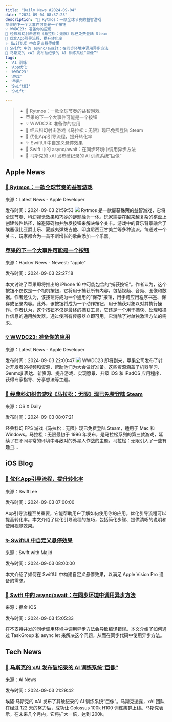 ```yaml
---
title: "Daily News #2024-09-04"
date: "2024-09-04 08:37:23"
description: "🎵 Rytmos：一款全球节奏的益智游戏
苹果的下一个大事件可能是一个按钮
💡 WWDC23: 准备你的应用
🚀 经典科幻射击游戏《马拉松：无限》现已免费登陆 Steam
🎉 优化App引导流程，提升转化率
✨ SwiftUI 中自定义悬停效果
🌟 Swift 中的 async/await：在同步环境中调用异步方法
🚀 马斯克的 xAI 发布破纪录的 AI 训练系统“巨像”"
tags: 
- 'AI 训练'
- 'App优化'
- 'WWDC23'
- '游戏'
- '苹果'
- 'SwiftUI'
- 'Swift'

---
```


> - 🎵 Rytmos：一款全球节奏的益智游戏
> - 苹果的下一个大事件可能是一个按钮
> - 💡 WWDC23: 准备你的应用
> - 🚀 经典科幻射击游戏《马拉松：无限》现已免费登陆 Steam
> - 🎉 优化App引导流程，提升转化率
> - ✨ SwiftUI 中自定义悬停效果
> - 🌟 Swift 中的 async/await：在同步环境中调用异步方法
> - 🚀 马斯克的 xAI 发布破纪录的 AI 训练系统“巨像”

## Apple News

### [🎵 Rytmos：一款全球节奏的益智游戏](https://developer.apple.com/news/?id=34m9vbvv)

来源：Latest News - Apple Developer

发布时间：2024-09-03 21:59:53
![](https://devimages-cdn.apple.com/wwdc-services/articles/images/4455E7D1-C2DD-46EB-95E1-15422B3103F1/2048.jpeg)
Rytmos 是一款屡获殊荣的益智游戏，它将全球节奏、科幻视觉效果和巧妙的谜题融为一体。玩家需要在越来越复杂的棋盘上创建线性路径，躲避障碍物并触发按钮来解决每个关卡。游戏中的音乐背景融合了埃塞俄比亚爵士乐、夏威夷弹拨吉他、印度尼西亚甘美兰等多种流派。每通过一个关卡，玩家都会为一首不断增长的歌曲添加一个乐器。

### [苹果的下一个大事件可能是一个按钮](https://miguelrochefort.com/blog/capture-button/)

来源：Hacker News - Newest: "apple"

发布时间：2024-09-03 22:27:18

本文讨论了苹果即将推出的 iPhone 16 中可能包含的“捕获按钮”。作者认为，这个按钮不仅仅是一个相机按钮，它将用于捕获所有内容，包括视频、音频、图像和数据。作者还认为，该按钮将成为一个通用的“保存”按钮，用于跨应用程序书签、保存或记录内容。此外，该按钮将成为一个动作按钮，用于捕获对象以对其执行操作。作者认为，这个按钮不仅是最终的捕获工具，它还是一个用于捕获、处理和操作信息的通用触发器。通过使所有传感器立即可用，它消除了对单独激活方法的需求。

### [💡 WWDC23: 准备你的应用](https://developer.apple.com/news/?id=myu3gpem)

来源：Latest News - Apple Developer

发布时间：2024-09-03 22:00:47
![](https://devimages-cdn.apple.com/wwdc-services/articles/images/121AB9CF-BAE9-4C92-BFE7-1B923E1C2972/2048.jpeg)
WWDC23 即将到来，苹果公司发布了针对开发者的视频和资源，帮助他们为大会做好准备。这些资源涵盖了机器学习、Genmoji 表达、新资源、提升游戏、实现愿景、升级 iOS 和 iPadOS 应用程序、获得专家指导、分享想法等主题。

### [🚀 经典科幻射击游戏《马拉松：无限》现已免费登陆 Steam](https://osxdaily.com/2024/09/02/play-the-classic-sci-fi-shooter-marathon-infinity-free-on-steam/)

来源：OS X Daily

发布时间：2024-09-03 08:07:21

经典科幻 FPS 游戏《马拉松：无限》现已免费登陆 Steam，适用于 Mac 和 Windows。马拉松：无限最初于 1996 年发布，是马拉松系列的第三款游戏，延续了在不同寻常的环境中与敌对的外星人作战的主题。马拉松：无限引入了一些有趣且...

## iOS Blog

### [🎉 优化App引导流程，提升转化率](https://www.avanderlee.com/optimization/app-onboarding-funnel-increase-conversions/)

来源：SwiftLee

发布时间：2024-09-03 07:00:00

App引导流程至关重要，它能帮助用户了解如何使用你的应用。优化引导流程可以提高转化率。本文介绍了优化引导流程的技巧，包括简化步骤、提供清晰的说明和使用视觉效果。

### [✨ SwiftUI 中自定义悬停效果](https://swiftwithmajid.com/2024/09/03/custom-hover-effects-in-swiftui/)

来源：Swift with Majid

发布时间：2024-09-03 08:00:00

本文介绍了如何在 SwiftUI 中构建自定义悬停效果，以满足 Apple Vision Pro 设备的需求。

### [🌟 Swift 中的 async/await：在同步环境中调用异步方法](https://juejin.cn/post/7409991384970149914)

来源：掘金 iOS

发布时间：2024-09-03 15:05:33

在不支持并发的同步调用环境中调用异步方法会导致编译错误。本文介绍了如何通过 TaskGroup 和 async let 来解决这个问题，从而在同步代码中使用异步方法。

## Tech News

### [🚀 马斯克的 xAI 发布破纪录的 AI 训练系统“巨像”](https://www.artificialintelligence-news.com/news/xai-breaks-records-colossus-ai-training-system/?utm_source=rss&utm_medium=rss&utm_campaign=xai-breaks-records-colossus-ai-training-system)

来源：AI News

发布时间：2024-09-03 21:29:42

埃隆·马斯克的 xAI 发布了其破纪录的 AI 训练系统“巨像”。马斯克透露，xAI 团队在经过 122 天的努力后，成功让 Colossus 100k H100 训练集群上线。马斯克表示，在未来几个月内，它将扩大一倍，达到 200k。

